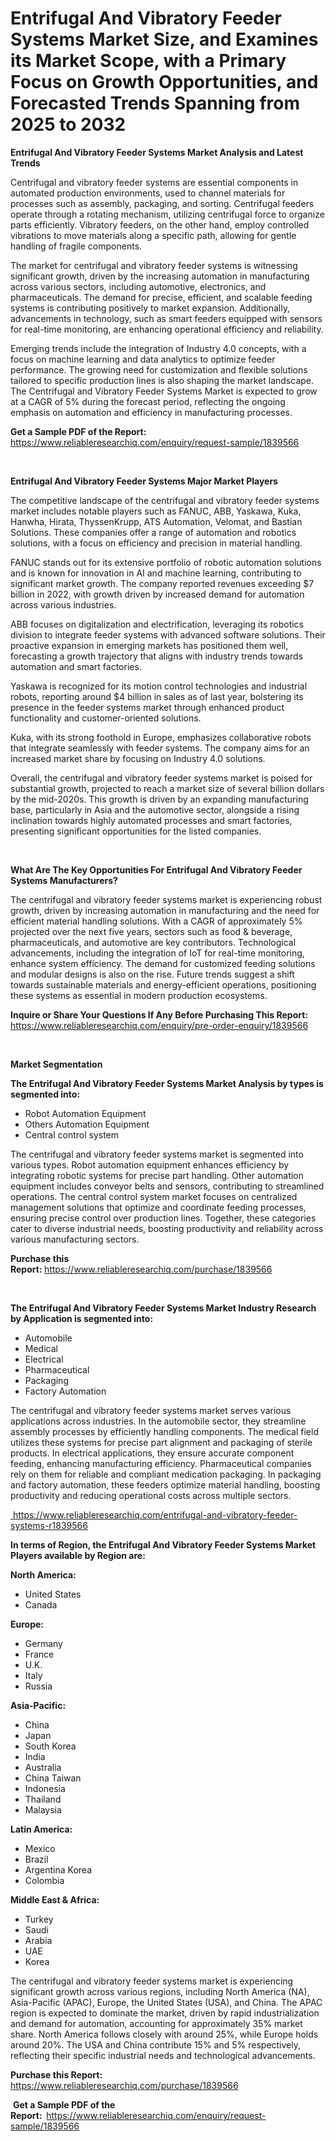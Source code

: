 <p><h1>Entrifugal And Vibratory Feeder Systems Market Size, and Examines its Market Scope, with a Primary Focus on Growth Opportunities, and Forecasted Trends Spanning from 2025 to 2032</h1></p><p><strong>Entrifugal And Vibratory Feeder Systems Market Analysis and Latest Trends</strong></p>
<p><p>Centrifugal and vibratory feeder systems are essential components in automated production environments, used to channel materials for processes such as assembly, packaging, and sorting. Centrifugal feeders operate through a rotating mechanism, utilizing centrifugal force to organize parts efficiently. Vibratory feeders, on the other hand, employ controlled vibrations to move materials along a specific path, allowing for gentle handling of fragile components.</p><p>The market for centrifugal and vibratory feeder systems is witnessing significant growth, driven by the increasing automation in manufacturing across various sectors, including automotive, electronics, and pharmaceuticals. The demand for precise, efficient, and scalable feeding systems is contributing positively to market expansion. Additionally, advancements in technology, such as smart feeders equipped with sensors for real-time monitoring, are enhancing operational efficiency and reliability.</p><p>Emerging trends include the integration of Industry 4.0 concepts, with a focus on machine learning and data analytics to optimize feeder performance. The growing need for customization and flexible solutions tailored to specific production lines is also shaping the market landscape. The Centrifugal and Vibratory Feeder Systems Market is expected to grow at a CAGR of 5% during the forecast period, reflecting the ongoing emphasis on automation and efficiency in manufacturing processes.</p></p>
<p><strong>Get a Sample PDF of the Report:&nbsp;</strong> <a href="https://www.reliableresearchiq.com/enquiry/request-sample/1839566?utm_campaign=2443&utm_medium=2&utm_source=Github&utm_content=ia&utm_term=16042025&utm_id=entrifugal-and-vibratory-feeder-systems">https://www.reliableresearchiq.com/enquiry/request-sample/1839566</a></p>
<p>&nbsp;</p>
<p><strong>Entrifugal And Vibratory Feeder Systems Major Market Players</strong></p>
<p><p>The competitive landscape of the centrifugal and vibratory feeder systems market includes notable players such as FANUC, ABB, Yaskawa, Kuka, Hanwha, Hirata, ThyssenKrupp, ATS Automation, Velomat, and Bastian Solutions. These companies offer a range of automation and robotics solutions, with a focus on efficiency and precision in material handling.</p><p>FANUC stands out for its extensive portfolio of robotic automation solutions and is known for innovation in AI and machine learning, contributing to significant market growth. The company reported revenues exceeding $7 billion in 2022, with growth driven by increased demand for automation across various industries.</p><p>ABB focuses on digitalization and electrification, leveraging its robotics division to integrate feeder systems with advanced software solutions. Their proactive expansion in emerging markets has positioned them well, forecasting a growth trajectory that aligns with industry trends towards automation and smart factories.</p><p>Yaskawa is recognized for its motion control technologies and industrial robots, reporting around $4 billion in sales as of last year, bolstering its presence in the feeder systems market through enhanced product functionality and customer-oriented solutions.</p><p>Kuka, with its strong foothold in Europe, emphasizes collaborative robots that integrate seamlessly with feeder systems. The company aims for an increased market share by focusing on Industry 4.0 solutions.</p><p>Overall, the centrifugal and vibratory feeder systems market is poised for substantial growth, projected to reach a market size of several billion dollars by the mid-2020s. This growth is driven by an expanding manufacturing base, particularly in Asia and the automotive sector, alongside a rising inclination towards highly automated processes and smart factories, presenting significant opportunities for the listed companies.</p></p>
<p>&nbsp;</p>
<p><strong>What Are The Key Opportunities For Entrifugal And Vibratory Feeder Systems Manufacturers?</strong></p>
<p><p>The centrifugal and vibratory feeder systems market is experiencing robust growth, driven by increasing automation in manufacturing and the need for efficient material handling solutions. With a CAGR of approximately 5% projected over the next five years, sectors such as food & beverage, pharmaceuticals, and automotive are key contributors. Technological advancements, including the integration of IoT for real-time monitoring, enhance system efficiency. The demand for customized feeding solutions and modular designs is also on the rise. Future trends suggest a shift towards sustainable materials and energy-efficient operations, positioning these systems as essential in modern production ecosystems.</p></p>
<p><strong>Inquire or Share Your Questions If Any Before Purchasing This Report:</strong> <a href="https://www.reliableresearchiq.com/enquiry/pre-order-enquiry/1839566?utm_campaign=2443&utm_medium=2&utm_source=Github&utm_content=ia&utm_term=16042025&utm_id=entrifugal-and-vibratory-feeder-systems">https://www.reliableresearchiq.com/enquiry/pre-order-enquiry/1839566</a></p>
<p>&nbsp;</p>
<p><strong>Market Segmentation</strong></p>
<p><strong>The Entrifugal And Vibratory Feeder Systems Market Analysis by types is segmented into:</strong></p>
<p><ul><li>Robot Automation Equipment</li><li>Others Automation Equipment</li><li>Central control system</li></ul></p>
<p><p>The centrifugal and vibratory feeder systems market is segmented into various types. Robot automation equipment enhances efficiency by integrating robotic systems for precise part handling. Other automation equipment includes conveyor belts and sensors, contributing to streamlined operations. The central control system market focuses on centralized management solutions that optimize and coordinate feeding processes, ensuring precise control over production lines. Together, these categories cater to diverse industrial needs, boosting productivity and reliability across various manufacturing sectors.</p></p>
<p><strong>Purchase this Report:&nbsp;</strong><a href="https://www.reliableresearchiq.com/purchase/1839566?utm_campaign=2443&utm_medium=2&utm_source=Github&utm_content=ia&utm_term=16042025&utm_id=entrifugal-and-vibratory-feeder-systems">https://www.reliableresearchiq.com/purchase/1839566</a></p>
<p>&nbsp;</p>
<p><strong>The Entrifugal And Vibratory Feeder Systems Market Industry Research by Application is segmented into:</strong></p>
<p><ul><li>Automobile</li><li>Medical</li><li>Electrical</li><li>Pharmaceutical</li><li>Packaging</li><li>Factory Automation</li></ul></p>
<p><p>The centrifugal and vibratory feeder systems market serves various applications across industries. In the automobile sector, they streamline assembly processes by efficiently handling components. The medical field utilizes these systems for precise part alignment and packaging of sterile products. In electrical applications, they ensure accurate component feeding, enhancing manufacturing efficiency. Pharmaceutical companies rely on them for reliable and compliant medication packaging. In packaging and factory automation, these feeders optimize material handling, boosting productivity and reducing operational costs across multiple sectors.</p></p>
<p><a href="https://www.reliableresearchiq.com/entrifugal-and-vibratory-feeder-systems-r1839566?utm_campaign=2443&utm_medium=2&utm_source=Github&utm_content=ia&utm_term=16042025&utm_id=entrifugal-and-vibratory-feeder-systems">&nbsp;https://www.reliableresearchiq.com/entrifugal-and-vibratory-feeder-systems-r1839566</a></p>
<p><strong>In terms of Region, the Entrifugal And Vibratory Feeder Systems Market Players available by Region are:</strong></p>
<p>
    <p> <strong> North America: </strong>
        <ul>
            <li>United States</li>
            <li>Canada</li>
        </ul>
        </p> 
    <p> <strong> Europe: </strong>
        <ul>
            <li>Germany</li>
            <li>France</li>
            <li>U.K.</li>
            <li>Italy</li>
            <li>Russia</li>
        </ul>
        </p> 
    <p> <strong> Asia-Pacific: </strong>
        <ul>
            <li>China</li>
            <li>Japan</li>
            <li>South Korea</li>
            <li>India</li>
            <li>Australia</li>
            <li>China Taiwan</li>
            <li>Indonesia</li>
            <li>Thailand</li>
            <li>Malaysia</li>
        </ul>
        </p> 
    <p> <strong> Latin America: </strong>
        <ul>
            <li>Mexico</li>
            <li>Brazil</li>
            <li>Argentina Korea</li>
            <li>Colombia</li>
        </ul>
        </p> 
    <p> <strong> Middle East & Africa: </strong>
        <ul>
            <li>Turkey</li>
            <li>Saudi</li>
            <li>Arabia</li>
            <li>UAE</li>
            <li>Korea</li>
        </ul>
    </p>
    </p>
<p><p>The centrifugal and vibratory feeder systems market is experiencing significant growth across various regions, including North America (NA), Asia-Pacific (APAC), Europe, the United States (USA), and China. The APAC region is expected to dominate the market, driven by rapid industrialization and demand for automation, accounting for approximately 35% market share. North America follows closely with around 25%, while Europe holds around 20%. The USA and China contribute 15% and 5% respectively, reflecting their specific industrial needs and technological advancements.</p></p>
<p><strong>Purchase this Report: </strong><a href="https://www.reliableresearchiq.com/purchase/1839566?utm_campaign=2443&utm_medium=2&utm_source=Github&utm_content=ia&utm_term=16042025&utm_id=entrifugal-and-vibratory-feeder-systems">https://www.reliableresearchiq.com/purchase/1839566</a></p>
<p>&nbsp;<strong>Get a Sample PDF of the Report:&nbsp;&nbsp;</strong><a href="https://www.reliableresearchiq.com/enquiry/request-sample/1839566?utm_campaign=2443&utm_medium=2&utm_source=Github&utm_content=ia&utm_term=16042025&utm_id=entrifugal-and-vibratory-feeder-systems">https://www.reliableresearchiq.com/enquiry/request-sample/1839566</a></p>
<p><strong></strong></p>
<p><p></p><p></p><p></p></p>